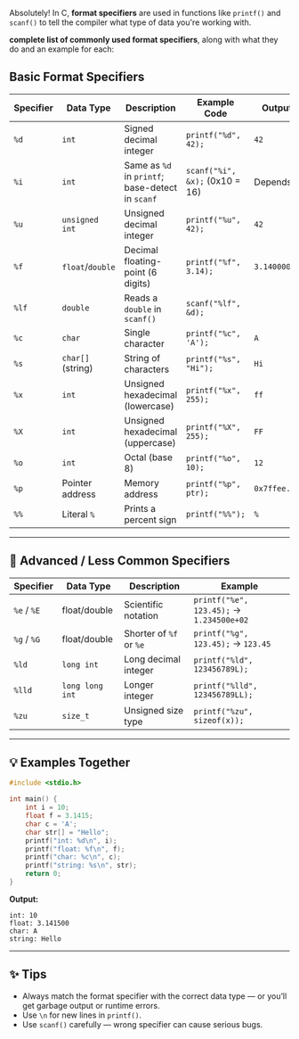 Absolutely! In C, **format specifiers** are used in functions like `printf()` and `scanf()` to tell the compiler what type of data you're working with.

**complete list of commonly used format specifiers**, along with what they do and an example for each:


##  **Basic Format Specifiers**

| Specifier | Data Type         | Description                                      | Example Code                   | Output       |
| --------- | ----------------- | ------------------------------------------------ | ------------------------------ | ------------ |
| `%d`      | `int`             | Signed decimal integer                           | `printf("%d", 42);`            | `42`         |
| `%i`      | `int`             | Same as `%d` in `printf`; base-detect in `scanf` | `scanf("%i", &x);` (0x10 = 16) | Depends      |
| `%u`      | `unsigned int`    | Unsigned decimal integer                         | `printf("%u", 42);`            | `42`         |
| `%f`      | `float`/`double`  | Decimal floating-point (6 digits)                | `printf("%f", 3.14);`          | `3.140000`   |
| `%lf`     | `double`          | Reads a `double` in `scanf()`                    | `scanf("%lf", &d);`            |              |
| `%c`      | `char`            | Single character                                 | `printf("%c", 'A');`           | `A`          |
| `%s`      | `char[]` (string) | String of characters                             | `printf("%s", "Hi");`          | `Hi`         |
| `%x`      | `int`             | Unsigned hexadecimal (lowercase)                 | `printf("%x", 255);`           | `ff`         |
| `%X`      | `int`             | Unsigned hexadecimal (uppercase)                 | `printf("%X", 255);`           | `FF`         |
| `%o`      | `int`             | Octal (base 8)                                   | `printf("%o", 10);`            | `12`         |
| `%p`      | Pointer address   | Memory address                                   | `printf("%p", ptr);`           | `0x7ffee...` |
| `%%`      | Literal `%`       | Prints a percent sign                            | `printf("%%");`                | `%`          |

---

## 🧠 **Advanced / Less Common Specifiers**

| Specifier   | Data Type       | Description             | Example                                  |
| ----------- | --------------- | ----------------------- | ---------------------------------------- |
| `%e` / `%E` | float/double    | Scientific notation     | `printf("%e", 123.45);` → `1.234500e+02` |
| `%g` / `%G` | float/double    | Shorter of `%f` or `%e` | `printf("%g", 123.45);` → `123.45`       |
| `%ld`       | `long int`      | Long decimal integer    | `printf("%ld", 123456789L);`             |
| `%lld`      | `long long int` | Longer integer          | `printf("%lld", 123456789LL);`           |
| `%zu`       | `size_t`        | Unsigned size type      | `printf("%zu", sizeof(x));`              |

---

## 💡 **Examples Together**

```c
#include <stdio.h>

int main() {
    int i = 10;
    float f = 3.1415;
    char c = 'A';
    char str[] = "Hello";
    printf("int: %d\n", i);
    printf("float: %f\n", f);
    printf("char: %c\n", c);
    printf("string: %s\n", str);
    return 0;
}
```

**Output:**

```
int: 10
float: 3.141500
char: A
string: Hello
```

---

## ✨ Tips

* Always match the format specifier with the correct data type — or you’ll get garbage output or runtime errors.
* Use `\n` for new lines in `printf()`.
* Use `scanf()` carefully — wrong specifier can cause serious bugs.
